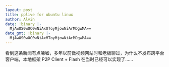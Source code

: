```yaml
---
layout: post
title: pplive for ubuntu linux
author: Alvin
date: !binary |-
  MjAwOS0wOC0wNiAxOToyMjowNiArMDgwMA==
date_gmt: !binary |-
  MjAwOS0wOC0wNiAxMToyMjowNiArMDgwMA==
---
```

看到这条新闻有点唏嘘，多年以前做视频网站时和老板聊过，为什么不发布跨平台客户端，本地框架 P2P Client + Flash 在当时已经可以实现了……
